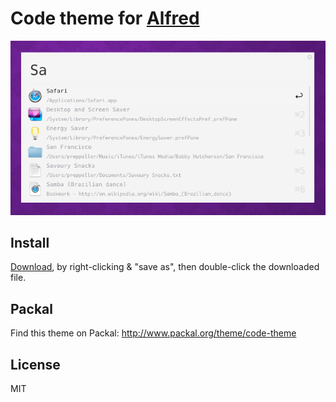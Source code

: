 # Code theme for [Alfred](http://www.alfredapp.com/)

![](screenshot.png)


## Install

[Download](https://github.com/mrmartineau/alfred-code-theme/raw/master/code.alfredappearance), by right-clicking & "save as", then double-click the downloaded file.

## Packal
Find this theme on Packal: http://www.packal.org/theme/code-theme


## License

MIT
